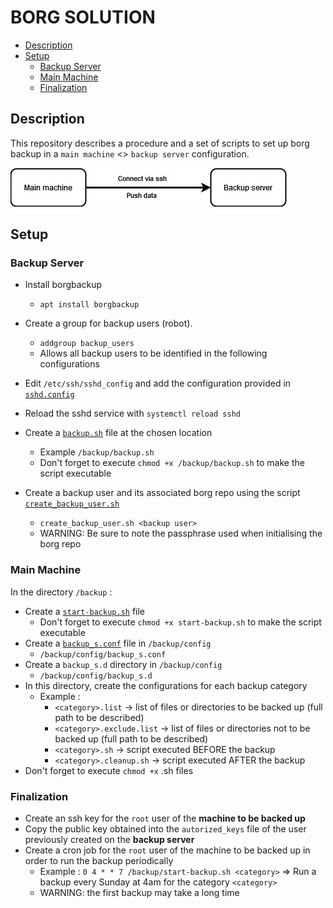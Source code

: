 # BORG SOLUTION

<!-- TOC tocDepth:2..3 chapterDepth:2..6 -->

- [Description](#description)
- [Setup](#setup)
    - [Backup Server](#backup-server)
    - [Main Machine](#main-machine)
    - [Finalization](#finalization)

<!-- /TOC -->

## Description

This repository describes a procedure and a set of scripts to set up borg backup in a `main machine` <> `backup server` configuration.

![architecture](docs/architecture.jpg)

## Setup

### Backup Server

- Install borgbackup
    - `apt install borgbackup`
- Create a group for backup users (robot).
    - `addgroup backup_users`
    - Allows all backup users to be identified in the following configurations
- Edit `/etc/ssh/sshd_config` and add the configuration provided in [`sshd.config`](exemple/server/sshd.config)
- Reload the sshd service with `systemctl reload sshd`
- Create a [`backup.sh`](exemple/server/backup/backup.sh) file at the chosen location
    - Example `/backup/backup.sh`
    - Don't forget to execute `chmod +x /backup/backup.sh` to make the script executable

- Create a backup user and its associated borg repo using the script [`create_backup_user.sh`](exemple/server/create_backup_user.sh)
    - `create_backup_user.sh <backup user>`
    - WARNING: Be sure to note the passphrase used when initialising the borg repo

### Main Machine

In the directory `/backup` :

- Create a [`start-backup.sh`](exemple/client/backup/start-backup.sh) file
    - Don't forget to execute `chmod +x start-backup.sh` to make the script executable
- Create a [`backup_s.conf`](exemple/client/backup/config/backup_s.conf) file in `/backup/config`
    - `/backup/config/backup_s.conf`
- Create a `backup_s.d` directory in `/backup/config`
    - `/backup/config/backup_s.d`
- In this directory, create the configurations for each backup category
    - Example : 
        - `<category>.list` -> list of files or directories to be backed up (full path to be described)
        - `<category>.exclude.list` -> list of files or directories not to be backed up (full path to be described)
        - `<category>.sh` -> script executed BEFORE the backup
        - `<category>.cleanup.sh` -> script executed AFTER the backup
- Don't forget to execute `chmod +x` .sh files

### Finalization

- Create an ssh key for the `root` user of the **machine to be backed up**
- Copy the public key obtained into the `autorized_keys` file of the user previously created on the **backup server**
- Create a cron job for the `root` user of the machine to be backed up in order to run the backup periodically
    - Example : `0 4 * * 7 /backup/start-backup.sh <category>` => Run a backup every Sunday at 4am for the category `<category>`
    - WARNING: the first backup may take a long time